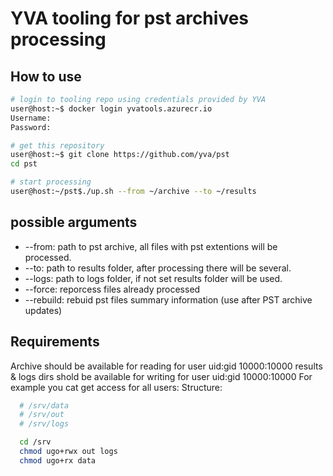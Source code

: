 # YVA tooling for pst archives processing

## How to use
```bash 
# login to tooling repo using credentials provided by YVA
user@host:~$ docker login yvatools.azurecr.io
Username:
Password:

# get this repository
user@host:~$ git clone https://github.com/yva/pst
cd pst

# start processing
user@host:~/pst$./up.sh --from ~/archive --to ~/results

```

## possible arguments

* --from: path to pst archive, all files with pst extentions will be processed.
* --to: path to results folder, after processing there will be several.
* --logs: path to logs folder, if not set results folder will be used.
* --force: reporcess files already processed
* --rebuild: rebuid pst files summary information (use after PST archive updates)

## Requirements

Archive should be available for reading for user uid:gid 10000:10000
results & logs dirs shold be available for writing for user uid:gid 10000:10000
For example you cat get access for all users:
Structure: 
``` bash
  # /srv/data
  # /srv/out
  # /srv/logs

  cd /srv 
  chmod ugo+rwx out logs
  chmod ugo+rx data
```
  